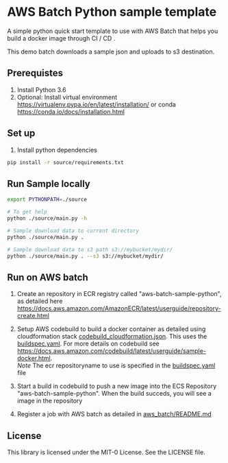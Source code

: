 # AWS Batch Python sample template
A simple python quick start template to use with AWS Batch that helps you build a docker image through CI / CD . 

This demo batch downloads a sample json and uploads to s3 destination.


## Prerequistes
1. Install Python 3.6
2. Optional: Install virtual environment https://virtualenv.pypa.io/en/latest/installation/ or conda  https://conda.io/docs/installation.html

## Set up
1. Install python dependencies
```bash
pip install -r source/requirements.txt
```

## Run Sample locally

```bash
export PYTHONPATH=./source

# To get help
python ./source/main.py -h 

# Sample download data to current directory
python ./source/main.py .

# Sample download data to s3 path s3://mybucket/mydir/
python ./source/main.py . --s3 s3://mybucket/mydir/
```



## Run on AWS batch
1. Create an repository in ECR registry called "aws-batch-sample-python", as detailed here https://docs.aws.amazon.com/AmazonECR/latest/userguide/repository-create.html

2. Setup AWS codebuild to build a docker container as detailed using cloudformation stack [codebuild_cloudformation.json](codebuild_cloudformation.json). This uses the [buildspec.yaml](buildspec.yaml). For more details on codebuild see https://docs.aws.amazon.com/codebuild/latest/userguide/sample-docker.html.  
   *Note* The ecr repositoryname to use is specified in the  [buildspec.yaml](buildspec.yaml)  file

3. Start a build in codebuild to push a new image into the ECS Repository "aws-batch-sample-python". When the build succeds, you will see a image in the repository

4. Register a job with AWS batch as detailed in [aws_batch/README.md](aws_batch/README.md) 



## License

This library is licensed under the MIT-0 License. See the LICENSE file.

